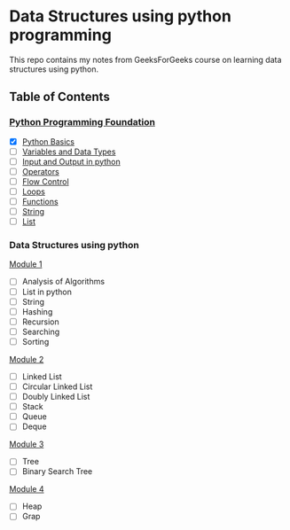# Data Structures using python programming

This repo contains my notes from GeeksForGeeks course on learning data structures using python. 



## Table of Contents

### [Python Programming Foundation](./python-programming-foundation.md)

- [x] [Python Basics](./python-programming-foundation.md/#python-basics)
- [ ] [Variables and Data Types](./python-programming-foundation.md/#variable-and-data-types)
- [ ] [Input and Output in python](./python-programming-foundation.md/#input-and-output-in-python)
- [ ] [Operators](./python-programming-foundation.md/#operators)
- [ ] [Flow Control](./python-programming-foundation.md/#flow-control)
- [ ] [Loops](./python-programming-foundation.md/#loops)
- [ ] [Functions](./python-programming-foundation.md/#functions)
- [ ] [String](./python-programming-foundation.md/#string)
- [ ] [List](./python-programming-foundation.md/#list)

### Data Structures using python

[Module 1](./module-1.md)

- [ ] Analysis of Algorithms
- [ ] List in python
- [ ] String
- [ ] Hashing
- [ ] Recursion
- [ ] Searching
- [ ] Sorting	

[Module 2](./module-2.md)

- [ ] Linked List
- [ ] Circular Linked List
- [ ] Doubly Linked List
- [ ] Stack
- [ ] Queue
- [ ] Deque

[Module 3](./module-3.md)

- [ ] Tree
- [ ] Binary Search Tree

[Module 4](./module-4.md)

- [ ] Heap
- [ ] Grap